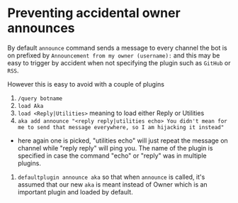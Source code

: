 # Preventing accidental owner announces

By default `announce` command sends a message to every channel the bot is on
prefixed by `Announcement from my owner (username):` and this may be easy
to trigger by accident when not specifying the plugin such as `GitHub` or `RSS`.

However this is easy to avoid with a couple of plugins

1. `/query botname`
1. `load Aka`
1. `load <Reply|Utilities>` meaning to load either Reply or Utilities
1. `aka add announce "<reply reply|utilities echo> You didn't mean for me to send that message everywhere, so I am hijacking it instead"`

- here again one is picked, "utilities echo" will just repeat the message
  on channel while "reply reply" will ping you. The name of the plugin is
  specified in case the command "echo" or "reply" was in multiple plugins.

1. `defaultplugin announce aka` so that when `announce` is called, it's
   assumed that our new `aka` is meant instead of Owner which is an important
   plugin and loaded by default.
